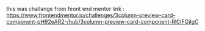 this was challange from feont end mentor 
link : https://www.frontendmentor.io/challenges/3column-preview-card-component-pH92eAR2-/hub/3column-preview-card-component-RlClFGjIgC
